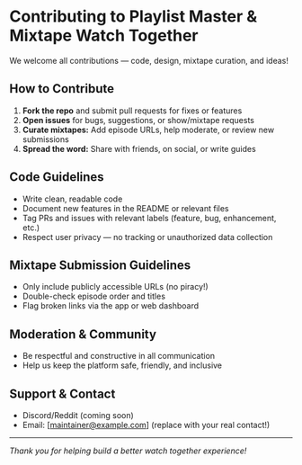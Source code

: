 # Contributing to Playlist Master & Mixtape Watch Together

We welcome all contributions — code, design, mixtape curation, and ideas!

## How to Contribute

1. **Fork the repo** and submit pull requests for fixes or features
2. **Open issues** for bugs, suggestions, or show/mixtape requests
3. **Curate mixtapes:** Add episode URLs, help moderate, or review new submissions
4. **Spread the word:** Share with friends, on social, or write guides

## Code Guidelines

- Write clean, readable code
- Document new features in the README or relevant files
- Tag PRs and issues with relevant labels (feature, bug, enhancement, etc.)
- Respect user privacy — no tracking or unauthorized data collection

## Mixtape Submission Guidelines

- Only include publicly accessible URLs (no piracy!)
- Double-check episode order and titles
- Flag broken links via the app or web dashboard

## Moderation & Community

- Be respectful and constructive in all communication
- Help us keep the platform safe, friendly, and inclusive

## Support & Contact

- Discord/Reddit (coming soon)
- Email: [maintainer@example.com] (replace with your real contact!)

---

*Thank you for helping build a better watch together experience!*